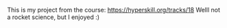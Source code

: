 This is my project from the course: https://hyperskill.org/tracks/18
Welll not a rocket science, but I enjoyed :) 
